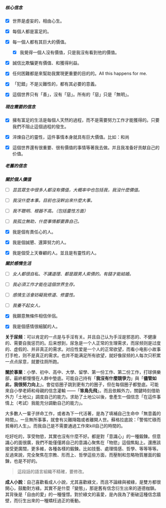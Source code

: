 ##### 核心信念

- [x] 世界是虛妄的，相由心生。
- [x] 每個人都是富足的。
- [x] 每一個人都有其巨大的價值。
  - [x] 我覺得一個人沒有價值，只是我沒有看到他的價值。
- [x] 誠信比欺騙更有價值、和獲得利益。
- [x] 任何困難都是來幫助我實現更重要的目的的。All this happens for me.
- [x] 「犯錯」不是災難性的，都有其必要的意義。
- [x] 這個世界只有「善」，沒有「惡」。所有的「惡」只是「無明」。



##### 現在需要的信念

- [x] 擁有富足的生活是每個人天然的過程，而不是需要努力工作才能獲得的。只要我們不阻止這個過程的發生。
- [x] 淬煉自己的靈性，這件事情本身就具有巨大價值。比如：和尚
- [x] 這個世界還有很重要、很有價值的事情等著我去做。并且我准备好贡献自己的价值。



##### 老舊的信念

***關於個人價值***

- [ ] *芸芸眾生中很多人都沒有價值，大概率中也包括我，我沒什麼價值。*
- [ ] *我沒什麼本事。目前也沒幹出來什麼大事。*
- [ ] *我不聰明、根器不高。（包括靈性方面）*
- [ ] *我孤立無助，什麼事情都要靠自己。*
- [x] 我是個有責任心的人。
- [x] 我是個誠懇、還算努力的人。
- [x] 我是個受上天眷顧的人。並且是有靈性的人。

  

***關於感情生活***

- [ ] *女人都很自私、不講道理、都是跟男人索債的。有錢才能結婚。*
- [ ] *我必須工作才能在這個世界生存。*
- [ ] *感情生活會妨礙我修道、修靈性。*
- [ ] *我養不起女人。*
- [x] 我願意無條件相信伴侶。
- [x] 我是個感情很細膩的人。



**关于尿频**：可以肯定的一点是与手淫有关。并且自己认为手淫是邪恶的、不健康的、需要自我惩罚的。后来想到，尿急是一个人正常的生理需求，而尿频则是过度的、虚假的、并非真正的需求。对应性爱是一个人的正常欲望，而看小电影小故事打手枪，则不是真正的需求。也并不能满足所有欲望，就好像尿频的人每次只积累一点点尿意，就要往厕所跑。



**關於事業**：小學、初中、高中、大學、留學、第一份工作、第二份工作，打球俱樂部，最終都慢慢在人群中墊底。可能自己持有「**我沒有什麼競爭力**」與「**儘管如此，我很努力向上**」。會從低圈子跳到更有力的圈子，但在每個圈子都墊底。可能來自小學老師和母親的信念灌輸 ——「**笨鳥先飛**」。而且依賴外力，關鍵時刻借助外力「土地公」調度自己的能力。求助了土地公以後，會產生一個信念「在這件事情上（考試）我能充分調動自己的能力」。



大多數人一輩子拼命工作，或者為下一代活著，是為了填補自己生命中「無意義的時間」。一旦無所事事，就會有災難降臨或者離開人世。蘇格拉底說：「警惕忙碌而貧瘠的人生」。而我自己是不需要通過工作來kill自己的時間的。



吃好吃的，享受物慾，其實也沒有什麼不好。都是對「意識心」的一種鍛鍊。但意識心的面很廣，我們不能僅僅將自己的意識心聚焦在「物慾」這個焦點上。還應該接受更廣闊，更多維，各種各樣的鍛鍊。比如技藝、處理情感、哲學、等等等等。反過來說，完全聚焦在宗教、形而上、哲學這些方面，而壓制和忽略物質層面的鍛鍊，也是不好的。

> 這段話的語言組織不精確，要修改。



**成人小說**：自己喜歡看成人小說，尤其喜歡綠文，而且不論綠與被綠，是雙方都很開心，鼓勵對方綠。其實不是什麼「變態」，那是舊有信念衍生出來的道德枷鎖。其背後是「自由的愛」的一種憧憬。對於綠文的喜愛，是內我為了衝破這種信念牆壁，而衍生出來的一種矯枉過正的衝動。